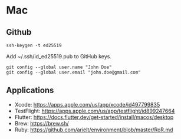 # Mac

## Github
```
ssh-keygen -t ed25519
```

Add ~/.ssh/id_ed25519.pub to GitHub keys.

```
git config --global user.name "John Doe"
git config --global user.email "john.doe@gmail.com"
```

## Applications
  - Xcode: https://apps.apple.com/us/app/xcode/id497799835
  - TestFlight: https://apps.apple.com/us/app/testflight/id899247664
  - Flutter: https://docs.flutter.dev/get-started/install/macos/desktop
  - Brew: https://brew.sh/
  - Ruby: https://github.com/arielt/environment/blob/master/RoR.md
